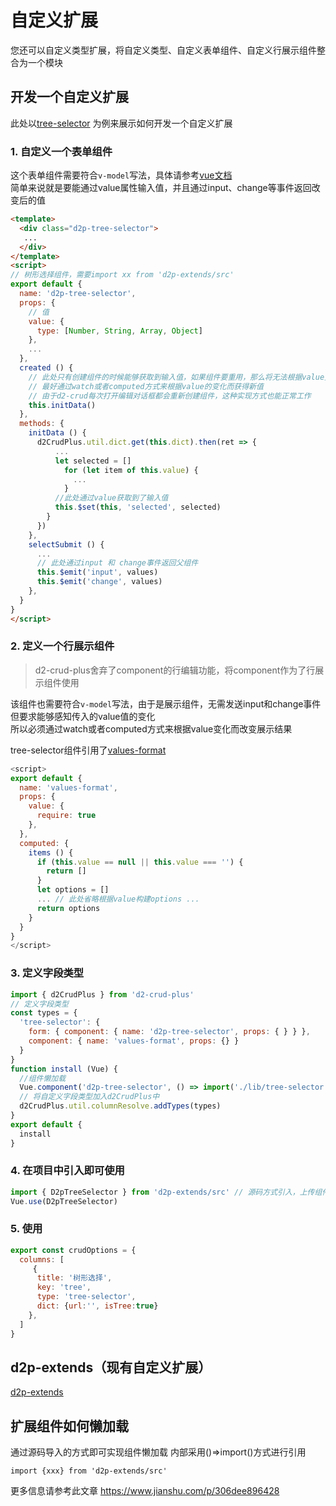 # 自定义扩展
您还可以自定义类型扩展，将自定义类型、自定义表单组件、自定义行展示组件整合为一个模块  

## 开发一个自定义扩展
此处以[tree-selector](https://github.com/greper/d2-crud-plus/tree/master/packages/d2-crud-plus-extends/src/tree-selector)
为例来展示如何开发一个自定义扩展    

### 1. 自定义一个表单组件
这个表单组件需要符合`v-model`写法，具体请参考[vue文档](https://cn.vuejs.org/v2/guide/components-custom-events.html#自定义组件的-v-model)     
简单来说就是要能通过value属性输入值，并且通过input、change等事件返回改变后的值
```html {31,32,38,39,40}
<template>
  <div class="d2p-tree-selector">
   ...
  </div>
</template>
<script>
// 树形选择组件，需要import xx from 'd2p-extends/src'
export default {
  name: 'd2p-tree-selector',
  props: {
    // 值
    value: {
      type: [Number, String, Array, Object]
    },
    ...
  },
  created () {
    // 此处只有创建组件的时候能够获取到输入值，如果组件要重用，那么将无法根据value变化而修改已选节点
    // 最好通过watch或者computed方式来根据value的变化而获得新值
    // 由于d2-crud每次打开编辑对话框都会重新创建组件，这种实现方式也能正常工作
    this.initData() 
  },
  methods: {
    initData () {
      d2CrudPlus.util.dict.get(this.dict).then(ret => {
          ...
          let selected = []
            for (let item of this.value) {
              ...
            }
          //此处通过value获取到了输入值
          this.$set(this, 'selected', selected)
        }
      })
    },
    selectSubmit () {
      ...
      // 此处通过input 和 change事件返回父组件
      this.$emit('input', values)
      this.$emit('change', values)
    },
  }
}
</script>
```

### 2. 定义一个行展示组件
>d2-crud-plus舍弃了component的行编辑功能，将component作为了行展示组件使用

该组件也需要符合`v-model`写法，由于是展示组件，无需发送input和change事件   
但要求能够感知传入的value值的变化   
所以必须通过watch或者computed方式来根据value变化而改变展示结果


tree-selector组件引用了[values-format](https://github.com/greper/d2-crud-plus/blob/master/packages/d2-crud-plus/src/lib/components/format/ValuesFormat.vue)
```js
<script>
export default {
  name: 'values-format',
  props: {
    value: {
      require: true
    },
  },
  computed: {
    items () {
      if (this.value == null || this.value === '') {
        return []
      }
      let options = []
      ... // 此处省略根据value构建options ...
      return options
    }
  }
}
</script>
```

### 3. 定义字段类型
```js
import { d2CrudPlus } from 'd2-crud-plus'
// 定义字段类型
const types = {
  'tree-selector': {
    form: { component: { name: 'd2p-tree-selector', props: { } } },
    component: { name: 'values-format', props: {} }
  }
}
function install (Vue) {
  //组件懒加载
  Vue.component('d2p-tree-selector', () => import('./lib/tree-selector'))
  // 将自定义字段类型加入d2CrudPlus中
  d2CrudPlus.util.columnResolve.addTypes(types)
}
export default {
  install
}
```
### 4. 在项目中引入即可使用

```js
import { D2pTreeSelector } from 'd2p-extends/src' // 源码方式引入，上传组件支持懒加载
Vue.use(D2pTreeSelector)
```
### 5. 使用
```js
export const crudOptions = {
  columns: [
     {
      title: '树形选择',
      key: 'tree',
      type: 'tree-selector',
      dict: {url:'', isTree:true}
    }, 
  ]
}

```

## d2p-extends（现有自定义扩展）
[d2p-extends](https://github.com/greper/d2-crud-plus/tree/master/packages/d2-crud-plus-extends)



## 扩展组件如何懒加载
通过源码导入的方式即可实现组件懒加载
内部采用()=>import()方式进行引用
```
import {xxx} from 'd2p-extends/src'
```
更多信息请参考此文章 <https://www.jianshu.com/p/306dee896428>